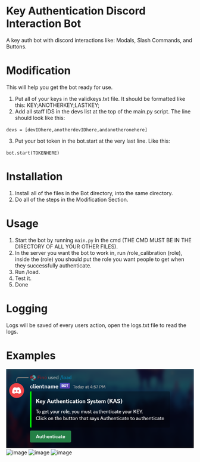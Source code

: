 # Key Authentication Discord Interaction Bot
A key auth bot with discord interactions like: Modals, Slash Commands, and Buttons.

# Modification
This will help you get the bot ready for use.
1. Put all of your keys in the validkeys.txt file. It should be formatted like this: KEY;ANOTHERKEY;LASTKEY;
2. Add all staff IDS in the devs list at the top of the main.py script. The line should look like this:
   
`devs = [devIDhere,anotherdevIDhere,andanotheronehere]`

3. Put your bot token in the bot.start at the very last line. Like this:

`bot.start(TOKENHERE)`

# Installation
1. Install all of the files in the Bot directory, into the same directory.
2. Do all of the steps in the Modification Section.


# Usage
1. Start the bot by running `main.py` in the cmd (THE CMD MUST BE IN THE DIRECTORY OF ALL YOUR OTHER FILES).
2. In the server you want the bot to work in, run /role_calibration (role),  inside the (role) you should put the role you want people to get when they successfully authenticate.
3. Run /load.
4. Test it.
5. Done

# Logging
Logs will be saved of every users action, open the logs.txt file to read the logs.


# Examples
![example](https://raw.githubusercontent.com/fin-github/keyauth/main/Screenshot%202023-11-22%20175427.png)
![image](https://github.com/fin-github/keyauth/assets/70870542/1995939b-ce3d-4f0b-9b1c-d58383696d26)
![image](https://github.com/fin-github/keyauth/assets/70870542/d4d094b1-268c-46b3-8281-bd7c593bc1c4)
![image](https://github.com/fin-github/keyauth/assets/70870542/9a38aabd-430c-462d-a524-3ce6f747ec3b)

